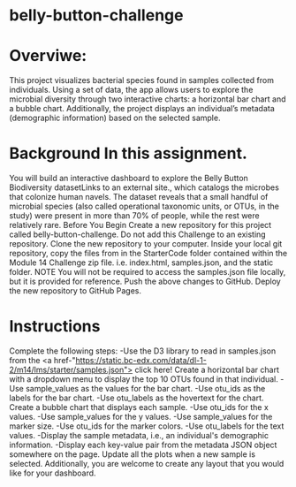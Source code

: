 # belly-button-challenge
# Overviwe:
This project visualizes bacterial species found in samples collected from individuals. Using a set of data, the app allows users to explore the microbial diversity through two interactive charts: a horizontal bar chart and a bubble chart. Additionally, the project displays an individual’s metadata (demographic information) based on the selected sample.
# Background In this assignment.
You will build an interactive dashboard to explore the Belly Button Biodiversity datasetLinks to an external site., which catalogs the microbes that colonize human navels.
The dataset reveals that a small handful of microbial species (also called operational taxonomic units, or OTUs, in the study) were present in more than 70% of people, while the rest were relatively rare.
Before You Begin Create a new repository for this project called belly-button-challenge. Do not add this Challenge to an existing repository. Clone the new repository to your computer. Inside your local git repository, copy the files from in the StarterCode folder contained within the Module 14 Challenge zip file. i.e. index.html, samples.json, and the static folder. NOTE You will not be required to access the samples.json file locally, but it is provided for reference. Push the above changes to GitHub. Deploy the new repository to GitHub Pages.
# Instructions
Complete the following steps: -Use the D3 library to read in samples.json from the <a href-"https://static.bc-edx.com/data/dl-1-2/m14/lms/starter/samples.json"> click here!</a>
Create a horizontal bar chart with a dropdown menu to display the top 10 OTUs found in that individual. -Use sample_values as the values for the bar chart. -Use otu_ids as the labels for the bar chart. -Use otu_labels as the hovertext for the chart.
Create a bubble chart that displays each sample. -Use otu_ids for the x values. -Use sample_values for the y values. -Use sample_values for the marker size. -Use otu_ids for the marker colors. -Use otu_labels for the text values. -Display the sample metadata, i.e., an individual's demographic information. -Display each key-value pair from the metadata JSON object somewhere on the page.
Update all the plots when a new sample is selected. Additionally, you are welcome to create any layout that you would like for your dashboard. 
